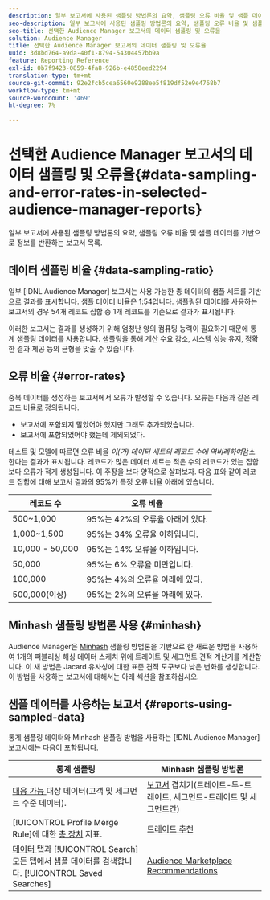 ```yaml
---
description: 일부 보고서에 사용된 샘플링 방법론의 요약, 샘플링 오류 비율 및 샘플 데이터를 기반으로 정보를 반환하는 보고서 목록.
seo-description: 일부 보고서에 사용된 샘플링 방법론의 요약, 샘플링 오류 비율 및 샘플 데이터를 기반으로 정보를 반환하는 보고서 목록.
seo-title: 선택한 Audience Manager 보고서의 데이터 샘플링 및 오류율
solution: Audience Manager
title: 선택한 Audience Manager 보고서의 데이터 샘플링 및 오류율
uuid: 3d8bd764-a9da-40f1-8794-54304457bb9a
feature: Reporting Reference
exl-id: 0b7f9423-0859-4fa8-926b-e4858eed2294
translation-type: tm+mt
source-git-commit: 92e2fcb5cea6560e9288ee5f819df52e9e4768b7
workflow-type: tm+mt
source-wordcount: '469'
ht-degree: 7%

---
```


# 선택한 Audience Manager 보고서의 데이터 샘플링 및 오류율{#data-sampling-and-error-rates-in-selected-audience-manager-reports}

일부 보고서에 사용된 샘플링 방법론의 요약, 샘플링 오류 비율 및 샘플 데이터를 기반으로 정보를 반환하는 보고서 목록.

## 데이터 샘플링 비율 {#data-sampling-ratio}

일부 [!DNL Audience Manager] 보고서는 사용 가능한 총 데이터의 샘플 세트를 기반으로 결과를 표시합니다. 샘플 데이터 비율은 1:54입니다. 샘플링된 데이터를 사용하는 보고서의 경우 54개 레코드 집합 중 1개 레코드를 기준으로 결과가 표시됩니다.

이러한 보고서는 결과를 생성하기 위해 엄청난 양의 컴퓨팅 능력이 필요하기 때문에 통계 샘플링 데이터를 사용합니다. 샘플링을 통해 계산 수요 감소, 시스템 성능 유지, 정확한 결과 제공 등의 균형을 맞출 수 있습니다.

<!--

## Minimum Requirements {#minimum-requirements}

>[!NOTE]
>
>The minimum requirements listed below apply to Overlap reports only.

Overlap reports ([trait-to-trait](/help/using/reporting/dynamic-reports/trait-trait-overlap-report.md), [segment-to-trait](/help/using/reporting/dynamic-reports/segment-trait-overlap-report.md), and [segment-to-segment](/help/using/reporting/dynamic-reports/segment-segment-overlap-report.md)) exclude traits and segments when they do not meet the minimum unique visitor requirements. These minimum requirements are as follows:

* Traits: 28,000 [unique trait realizations](/help/using/features/traits/trait-and-segment-qualification-reference).
* Segments: 70,000 real-time users over a 14-day period.

-->

## 오류 비율 {#error-rates}

중복 데이터를 생성하는 보고서에서 오류가 발생할 수 있습니다. 오류는 다음과 같은 레코드 비율로 정의됩니다.

* 보고서에 포함되지 말았어야 했지만 그래도 추가되었습니다.
* 보고서에 포함되었어야 했는데 제외되었다.

테스트 및 모델에 따르면 오류 비율 *이(가) 데이터 세트의 레코드 수에 역비례하여*&#x200B;감소한다는 결과가 표시됩니다. 레코드가 많은 데이터 세트는 적은 수의 레코드가 있는 집합보다 오류가 적게 생성됩니다. 이 주장을 보다 양적으로 살펴보자. 다음 표와 같이 레코드 집합에 대해 보고서 결과의 95%가 특정 오류 비율 아래에 있습니다.

| 레코드 수 | 오류 비율 |
|--- |--- |
| 500~1,000 | 95%는 42%의 오류율 아래에 있다. |
| 1,000~1,500 | 95%는 34% 오류율 이하입니다. |
| 10,000 - 50,000 | 95%는 14% 오류율 이하입니다. |
| 50,000 | 95%는 6% 오류율 미만입니다. |
| 100,000 | 95%는 4%의 오류율 아래에 있다. |
| 500,000(이상) | 95%는 2%의 오류율 아래에 있다. |

## Minhash 샘플링 방법론 사용 {#minhash}

Audience Manager은 [Minhash](https://en.wikipedia.org/wiki/MinHash) 샘플링 방법론을 기반으로 한 새로운 방법을 사용하여 1개의 퍼블리싱 해싱 데이터 스케치 위에 트레이트 및 세그먼트 견적 계산기를 계산합니다. 이 새 방법은 Jacard 유사성에 대한 표준 견적 도구보다 낮은 변화를 생성합니다. 이 방법을 사용하는 보고서에 대해서는 아래 섹션을 참조하십시오.

<!--

Some Audience Manager reports use the minhash sampling methodology to compute trait and segment overlaps and similarity scores. Audience Manager calculates the [!UICONTROL Trait Similarity Score] between two traits by computing the intersection and union in terms of the number of [!UICONTROL Unique User IDs] (UUIDs) and then divides the two. For two traits A and B, the calculation looks like this:

![jaccard-similarity](/help/using/features/segments/assets/jaccard_similarity.png)

-->

## 샘플 데이터를 사용하는 보고서 {#reports-using-sampled-data}

통계 샘플링 데이터와 Minhash 샘플링 방법을 사용하는 [!DNL Audience Manager] 보고서에는 다음이 포함됩니다.

<!--

* [Overlap reports](../reporting/dynamic-reports/dynamic-reports.md#interactive-and-overlap-reports) (trait-to-trait, segment-to-trait, and segment-to-segment).
* [Addressable Audience](../features/addressable-audiences.md) data (customer- and segment-level data). 
* The [Total Devices](../features/profile-merge-rules/profile-link-metrics.md#merge-rule-metrics) metric for a [!UICONTROL Profile Merge Rule].
* [Data Explorer](../features/data-explorer/data-explorer-signals-search/data-explorer-search-pairs.md) uses sampled data in the [!UICONTROL Search] tab and any [!UICONTROL Saved Searches].

Reports that use Minhash sampling methodology:

-->

| 통계 샘플링 | Minhash 샘플링 방법론 |
|--- |--- |
| [대응 가능 ](../features/addressable-audiences.md) 대상 데이터(고객 및 세그먼트 수준 데이터). | [보고서](../reporting/dynamic-reports/dynamic-reports.md#interactive-and-overlap-reports)  겹치기(트레이트-투-트레이트, 세그먼트-트레이트 및 세그먼트간) |
| [!UICONTROL Profile Merge Rule]에 대한 [총 장치](../features/profile-merge-rules/profile-link-metrics.md#merge-rule-metrics) 지표. | [트레이트 추천](/help/using/features/segments/trait-recommendations.md) |
| [데이터 ](../features/data-explorer/data-explorer-signals-search/data-explorer-search-pairs.md) 탭과  [!UICONTROL Search] 모든 탭에서 샘플 데이터를 검색합니다.  [!UICONTROL Saved Searches] | [Audience Marketplace Recommendations](/help/using/features/audience-marketplace/marketplace-data-buyers/marketplace-data-buyers.md#finding-similar-traits) |

